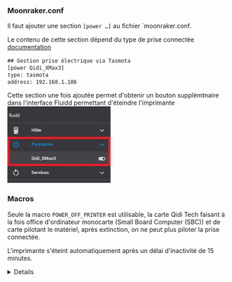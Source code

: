 ### Moonraker.conf

Il faut ajouter une section `[power …]` au fichier `moonraker.conf.

Le contenu de cette section dépend du type de prise connectée [documentation](https://moonraker.readthedocs.io/en/latest/configuration/#power)

```
## Gestion prise électrique via Tasmota
[power Qidi_XMax3]
type: tasmota
address: 192.168.1.186
```

Cette section une fois ajoutée permet d'obtenir un bouton supplémtnaire dans l'interface Fluidd permettant d'éteindre l'imprimante
![fluidd-power](../Images/fluidd-power-off.jpg)

### Macros

Seule la macro `POWER_OFF_PRINTER` est utilisable, la carte Qidi Tech faisant à la fois office d'ordinateur monocarte (Small Board Computer (SBC))
et de carte pilotant le matériel, après extinction, on ne peut plus piloter la prise connectée.

L'imprimante s'éteint automatiquement après un délai d'inactivité de 15 minutes.

<details>
  ```
#=====================================================
# Power Operations / HA Plug
#=====================================================
[gcode_macro POWER_ON_PRINTER]
gcode:
  {action_call_remote_method("set_device_power",
                             device="Qidi_XMax3",
                             state="on")}
  
[gcode_macro POWER_OFF_PRINTER]
gcode:
  {action_call_remote_method("set_device_power",
                             device="Qidi_XMax3",
                             state="off")}
  
[delayed_gcode delayed_printer_off]
initial_duration: 0.
gcode:
  {% if printer.idle_timeout.state != "Printing" %}
    POWER_OFF_PRINTER
  {% endif %}
  
[idle_timeout]
gcode:
  M84 ; disable steppers
  TURN_OFF_HEATERS
  UPDATE_DELAYED_GCODE ID=delayed_printer_off DURATION=900
  
  ```
</details>

Le fichier est [là](../Klipper/MyConfiguration/macros/HA_power_macros.cfg)
